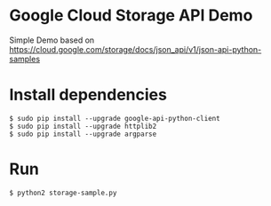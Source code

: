 # Google Cloud Storage API Demo

Simple Demo based on https://cloud.google.com/storage/docs/json_api/v1/json-api-python-samples

# Install dependencies

```
$ sudo pip install --upgrade google-api-python-client
$ sudo pip install --upgrade httplib2
$ sudo pip install --upgrade argparse
```

# Run

```
$ python2 storage-sample.py
```


